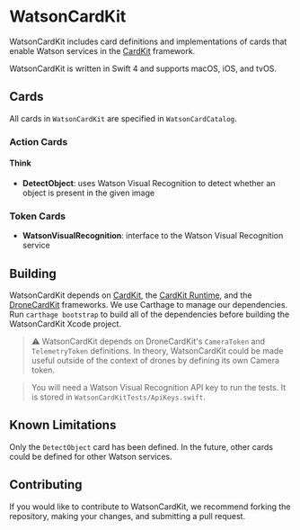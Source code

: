 # WatsonCardKit

WatsonCardKit includes card definitions and implementations of cards that enable Watson services in the [CardKit](https://github.com/CardKit/cardkit) framework.

WatsonCardKit is written in Swift 4 and supports macOS, iOS, and tvOS.

## Cards

All cards in `WatsonCardKit` are specified in `WatsonCardCatalog`.

### Action Cards

#### Think

- **DetectObject**: uses Watson Visual Recognition to detect whether an object is present in the given image

### Token Cards

- **WatsonVisualRecognition**: interface to the Watson Visual Recognition service

## Building

WatsonCardKit depends on [CardKit](https://github.com/CardKit/cardkit), the [CardKit Runtime](https://github.com/CardKit/cardkit-runtime), and the [DroneCardKit](https://github.com/CardKit/cardkit-drone) frameworks. We use Carthage to manage our dependencies. Run `carthage bootstrap` to build all of the dependencies before building the WatsonCardKit Xcode project.

> ⚠️ WatsonCardKit depends on DroneCardKit's `CameraToken` and `TelemetryToken` definitions. In theory, WatsonCardKit could be made useful outside of the context of drones by defining its own Camera token.

> You will need a Watson Visual Recognition API key to run the tests. It is stored in `WatsonCardKitTests/ApiKeys.swift`.

## Known Limitations

Only the `DetectObject` card has been defined. In the future, other cards could be defined for other Watson services.

## Contributing

If you would like to contribute to WatsonCardKit, we recommend forking the repository, making your changes, and submitting a pull request.
